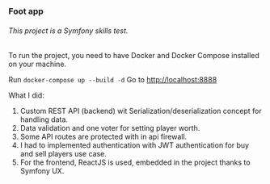 ### Foot app

###### This project is a Symfony skills test.

To run the project, you need to have Docker and Docker Compose installed on your machine.

Run `docker-compose up --build -d`
Go to [http://localhost:8888](http://localhost:8888)

What I did:

1. Custom REST API (backend) wit Serialization/deserialization concept for handling data.
2. Data validation and one voter for setting player worth.
3. Some API routes are protected with in api firewall.
4. I had to implemented authentication with JWT authentication for buy and sell players use case.
5. For the frontend, ReactJS is used, embedded in the project thanks to Symfony UX.
